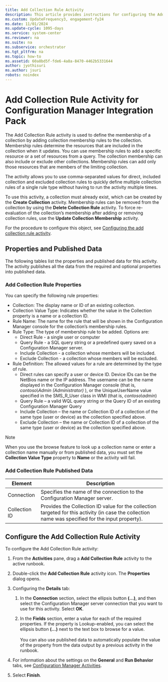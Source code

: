 ```yaml
---
title: Add Collection Rule Activity
description: This article provides instructions for configuring the Add Collection Rule activity for Configuration Manager Integration Pack.
ms.custom: UpdateFrequency3, engagement-fy24
ms.date: 11/01/2024
ms.update-cycle: 1095-days
ms.service: system-center
ms.reviewer: na
ms.suite: na
ms.subservice: orchestrator
ms.tgt_pltfrm: na
ms.topic: how-to
ms.assetid: 60a8bd5f-fde6-4a8a-8470-4462b5331644
author: jyothisuri
ms.author: jsuri
robots: noindex
---
```


# Add Collection Rule Activity for Configuration Manager Integration Pack

The Add Collection Rule activity is used to define the membership of a
collection by adding collection membership rules to the collection.
Membership rules determine the resources that are included in the
collection when it updates. You can use membership rules to add a
specific resource or a set of resources from a query. The collection
membership can also include or exclude other collections. Membership
rules can add only those resources that are members of the limiting
collection.

The activity allows you to use comma-separated values for direct,
included collection and excluded collection rules to quickly define
multiple collection rules of a single rule type without having to run
the activity multiple times.

To use this activity, a collection must already exist, which can be
created by the **Create Collection** activity. Membership rules can be
removed from the collection by using the **Delete Collection Rule**
activity. To force re-evaluation of the collection’s membership after
adding or removing collection rules, use the **Update Collection
Membership** activity.

For the procedure to configure this object, see [Configuring the add collection rule activity](#configure-the-add-collection-rule-activity).

## Properties and Published Data

The following tables list the properties and published data for this
activity. The activity publishes all the data from the required and
optional properties into published data.

### Add Collection Rule Properties

You can specify the following rule properties:

- Collection: The display name or ID of an existing collection.
- Collection Value Type: Indicates whether the value in the Collection property is a name or a collection ID.
- Rule Name: The name for the rule that will be shown in the Configuration Manager console for the collection’s membership rules.
- Rule Type: The type of membership rule to be added. Options are:
  * Direct Rule - a single user or computer
  * Query Rule - a SQL query string or a predefined query saved on a Configuration Manager server.
  * Include Collection - a collection whose members will be included.
  * Exclude Collection - a collection whose members will be excluded.
- Rule Definition: The allowed values for a rule are determined by the type of rule.
  * Direct rules can specify a user or device ID. Device IDs can be the NetBios name or the IP address. The username can be the name displayed in the Configuration Manager console (that is, *contoso\Admin (Administrator)* ), or the UniqueUserName value specified in the SMS_R_User class in WMI (that is, *contoso\admin*)
  * Query Rule – a valid WQL query string or the Query ID of an existing Configuration Manager Query
  * Include Collection – the name or Collection ID of a collection of the same type (user or device) as the collection specified above.
  * Exclude Collection – the name or Collection ID of a collection of the same type (user or device) as the collection specified above.

> [!Note]
> When you use the browse feature to look up a collection name or enter a collection name manually or from published data, you must set the **Collection Value Type** property to **Name** or the activity will fail.

### Add Collection Rule Published Data

  |**Element**| **Description**|
  |------------|-----------------|
  |Connection| Specifies the name of the connection to the Configuration Manager server.|
  |Collection ID| Provides the Collection ID value for the collection targeted for this activity (in case the collection name was specified for the input property).|

## Configure the Add Collection Rule Activity

To configure the Add Collection Rule activity:

1. From the **Activities** pane, drag a **Add Collection Rule**
   activity to the active runbook.

2. Double-click the **Add Collection Rule** activity icon. The
   **Properties** dialog opens.

3. Configuring the **Details** tab:

   1. In the **Connection** section, select the ellipsis button
      **(…)**, and then select the Configuration Manager server
      connection that you want to use for this activity. Select **OK**.

   2. In the **Fields** section, enter a value for each of the
      required properties. If the property is Lookup-enabled, you can
      select the ellipsis button **(…)** next to the text box to browse
      for a value.\
      \
      You can also use published data to automatically populate the
      value of the property from the data output by a previous
      activity in the runbook.

4. For information about the settings on the **General** and **Run Behavior** tabs, see [Configuration Manager Activities](configuration-manager-activities.md).

5. Select **Finish**.
